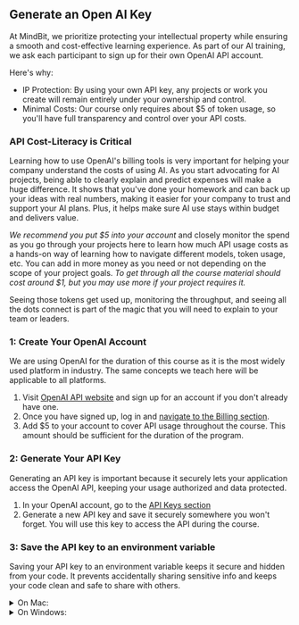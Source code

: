 ## Generate an Open AI Key  
At MindBit, we prioritize protecting your intellectual property while ensuring a smooth and cost-effective learning experience. As part of our AI training, we ask each participant to sign up for their own OpenAI API account.

Here's why:  
- IP Protection: By using your own API key, any projects or work you create will remain entirely under your ownership and control.  
- Minimal Costs: Our course only requires about $5 of token usage, so you'll have full transparency and control over your API costs.

### API Cost-Literacy is Critical  
Learning how to use OpenAI's billing tools is very important for helping your company understand the costs of using AI. As you start advocating for AI projects, being able to clearly explain and predict expenses will make a huge difference. It shows that you've done your homework and can back up your ideas with real numbers, making it easier for your company to trust and support your AI plans. Plus, it helps make sure AI use stays within budget and delivers value. 

*We recommend you put $5 into your account* and closely monitor the spend as you go through your projects here to learn how much API usage costs as a hands-on way of learning how to navigate different models, token usage, etc. You can add in more money as you need or not depending on the scope of your project goals. *To get through all the course material should cost around $1, but you may use more if your project requires it.*

Seeing those tokens get used up, monitoring the throughput, and seeing all the dots connect is part of the magic that you will need to explain to your team or leaders.  

### 1: Create Your OpenAI Account  
We are using OpenAI for the duration of this course as it is the most widely used platform in industry. The same concepts we teach here will be applicable to all platforms.

1. Visit [OpenAI API website](https://platform.openai.com/) and sign up for an account if you don't already have one.  
2. Once you have signed up, log in and [navigate to the Billing section](https://platform.openai.com/settings/organization/billing/overview).  
3. Add $5 to your account to cover API usage throughout the course. This amount should be sufficient for the duration of the program.

### 2: Generate Your API Key  
Generating an API key is important because it securely lets your application access the OpenAI API, keeping your usage authorized and data protected.

1. In your OpenAI account, go to the [API Keys section](https://platform.openai.com/api-keys)  
2. Generate a new API key and save it securely somewhere you won't forget. You will use this key to access the API during the course.

### 3: Save the API key to an environment variable  
Saving your API key to an environment variable keeps it secure and hidden from your code. It prevents accidentally sharing sensitive info and keeps your code clean and safe to share with others.

   <details>  
   <summary>On Mac:</summary>

   - Open your `.bash_profile` file with a text editor: `open ~/.bash_profile`  
   - Add the line `export OPENAI_API_KEY={your key}`  
   - Save the file and close it

   </details>

   <details>  
   <summary>On Windows:</summary>

   - Go to "Control Panel" > "System and Security" > "System"  
   - Click "Advanced system settings"  
   - Select the "Advanced" tab and click "Environment Variables"  
   - Under "User variables", click "New"  
   - Enter the variable name as "OPENAI_API_KEY" and the value as your key.  
   - Click "OK" to save

   </details>
